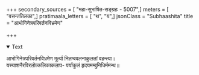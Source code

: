 +++
secondary_sources = [ "महा-सुभाषित-सङ्ग्रहः - 5007",]
meters = [ "वसन्ततिलका",]
pratimaala_letters = [ "थ", "य",]
jsonClass = "Subhaashita"
title = "आभोगिनेत्रपरिवर्तनविभ्रमेण"

+++

<details open><summary>Text</summary>

आभोगिनेत्रपरिवर्तनविभ्रमेण मूर्त्या नितम्बवलनाकुलतां वहन्त्या।  
यस्याशनैरविरलोत्कलिकाकलाप- पर्याकुलं हृदयमम्बुनिधिर्ममन्थ॥
</details>
